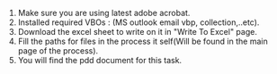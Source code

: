 1. Make sure you are using latest adobe acrobat.
2. Installed required VBOs : (MS outlook email vbp, collection,..etc).
3. Download the excel sheet to write on it in "Write To Excel" page.
4. Fill the paths for files in the process it self(Will be found in the main page of the process).
5. You will find the pdd document for this task.

